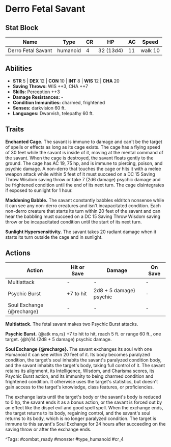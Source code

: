 # Derro Fetal Savant

## Stat Block

| Name | Type | CR | HP | AC | Speed |
|------|------|----|----|----|-------|
| Derro Fetal Savant | humanoid | 4 | 32 (13d4) | 11 | walk 10 |

## Abilities

- **STR** 5 | **DEX** 12 | **CON** 10 | **INT** 8 | **WIS** 12 | **CHA** 20
- **Saving Throws:** WIS ++3, CHA ++7  
- **Skills:** Perception ++3  
- **Damage Resistances:** -  
- **Condition Immunities:** charmed, frightened  
- **Senses:** darkvision 60 ft.  
- **Languages:** Dwarvish, telepathy 60 ft.

## Traits

**Enchanted Cage.** The savant is immune to damage and can't be the target of spells or effects as long as its cage exists. The cage has a flying speed of 30 feet while the savant is inside of it, moving at the mental command of the savant. When the cage is destroyed, the savant floats gently to the ground. The cage has AC 19, 75 hp, and is immune to piercing, poison, and psychic damage. A non-derro that touches the cage or hits it with a melee weapon attack while within 5 feet of it must succeed on a DC 15 Saving Throw Wisdom saving throw or take 7 (2d6 damage) psychic damage and be frightened condition until the end of its next turn. The cage disintegrates if exposed to sunlight for 1 hour.

**Maddening Babble.** The savant constantly babbles eldritch nonsense while it can see any non-derro creatures and isn't incapacitated condition. Each non-derro creature that starts its turn within 20 feet of the savant and can hear the babbling must succeed on a DC 15 Saving Throw Wisdom saving throw or be incapacitated condition until the start of its next turn.

**Sunlight Hypersensitivity.** The savant takes 20 radiant damage when it starts its turn outside the cage and in sunlight.


## Actions

| Action | Hit or Save | Damage | On Save |
|--------|--------------|--------|----------|
| Multiattack | - | - | - |
| Psychic Burst | +7 to hit | 2d8 + 5 damage) psychic | - |
| Soul Exchange {@recharge} | - | - | - |

**Multiattack.** The fetal savant makes two Psychic Burst attacks.

**Psychic Burst.** {@atk ms,rs} +7 to hit to hit, reach 5 ft. or range 60 ft., one target. {@h}14 (2d8 + 5 damage) psychic damage.

**Soul Exchange {@recharge}.** The savant exchanges its soul with one Humanoid it can see within 20 feet of it. Its body becomes paralyzed condition, the target's soul inhabits the savant's paralyzed condition body, and the savant inhabits the target's body, taking full control of it. The savant retains its alignment, its Intelligence, Wisdom, and Charisma scores, its Psychic Burst action, and its immunity to being charmed condition and frightened condition. It otherwise uses the target's statistics, but doesn't gain access to the target's knowledge, class features, or proficiencies.

The exchange lasts until the target's body or the savant's body is reduced to 0 hp, the savant ends it as a bonus action, or the savant is forced out by an effect like the dispel evil and good spell spell. When the exchange ends, the target returns to its body, regaining control, and the savant's soul returns to its body, which is no longer paralyzed condition. The target is immune to this savant's Soul Exchange for 24 hours after succeeding on the saving throw or after the exchange ends.


^Tags: #combat_ready #monster #type_humanoid #cr_4